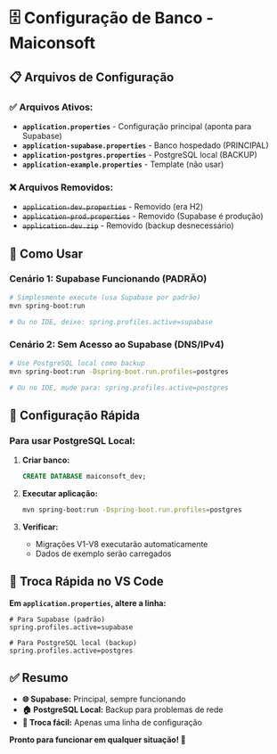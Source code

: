 # 🗄️ Configuração de Banco - Maiconsoft

## 📋 **Arquivos de Configuração**

### ✅ **Arquivos Ativos:**
- **`application.properties`** - Configuração principal (aponta para Supabase)
- **`application-supabase.properties`** - Banco hospedado (PRINCIPAL)
- **`application-postgres.properties`** - PostgreSQL local (BACKUP)
- **`application-example.properties`** - Template (não usar)

### ❌ **Arquivos Removidos:**
- ~~`application-dev.properties`~~ - Removido (era H2)
- ~~`application-prod.properties`~~ - Removido (Supabase é produção)
- ~~`application-dev.zip`~~ - Removido (backup desnecessário)

## 🚀 **Como Usar**

### **Cenário 1: Supabase Funcionando (PADRÃO)**
```bash
# Simplesmente execute (usa Supabase por padrão)
mvn spring-boot:run

# Ou no IDE, deixe: spring.profiles.active=supabase
```

### **Cenário 2: Sem Acesso ao Supabase (DNS/IPv4)**
```bash
# Use PostgreSQL local como backup
mvn spring-boot:run -Dspring-boot.run.profiles=postgres

# Ou no IDE, mude para: spring.profiles.active=postgres
```

## 🔧 **Configuração Rápida**

### **Para usar PostgreSQL Local:**

1. **Criar banco:**
   ```sql
   CREATE DATABASE maiconsoft_dev;
   ```

2. **Executar aplicação:**
   ```bash
   mvn spring-boot:run -Dspring-boot.run.profiles=postgres
   ```

3. **Verificar:**
   - Migrações V1-V8 executarão automaticamente
   - Dados de exemplo serão carregados

## 🎯 **Troca Rápida no VS Code**

**Em `application.properties`, altere a linha:**

```properties
# Para Supabase (padrão)
spring.profiles.active=supabase

# Para PostgreSQL local (backup)
spring.profiles.active=postgres
```

## ✅ **Resumo**

- **🌐 Supabase:** Principal, sempre funcionando
- **🏠 PostgreSQL Local:** Backup para problemas de rede
- **🔄 Troca fácil:** Apenas uma linha de configuração

**Pronto para funcionar em qualquer situação! 🎉**